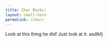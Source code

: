 ```yaml
---
title: Char Rocks!
layout: small-hero
permalink: /char/
---
```


Look at this thing he did! Just look at it. asdlkfj
